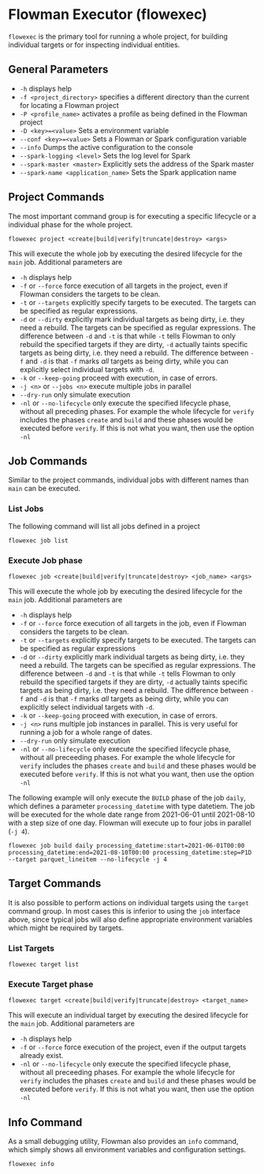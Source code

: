 # Flowman Executor (flowexec)

`flowexec` is the primary tool for running a whole project, for building individual targets
or for inspecting individual entities.

## General Parameters
* `-h` displays help
* `-f <project_directory>` specifies a different directory than the current for locating a Flowman project
* `-P <profile_name>` activates a profile as being defined in the Flowman project
* `-D <key>=<value>` Sets a environment variable
* `--conf <key>=<value>` Sets a Flowman or Spark configuration variable
* `--info` Dumps the active configuration to the console
* `--spark-logging <level>` Sets the log level for Spark 
* `--spark-master <master>` Explicitly sets the address of the Spark master
* `--spark-name <application_name>` Sets the Spark application name


## Project Commands
The most important command group is for executing a specific lifecycle or a individual phase for the whole project.
```shell script
flowexec project <create|build|verify|truncate|destroy> <args>
```
This will execute the whole job by executing the desired lifecycle for the `main` job. Additional parameters are
* `-h` displays help
* `-f` or `--force` force execution of all targets in the project, even if Flowman considers the targets to be clean.
* `-t` or `--targets` explicitly specify targets to be executed. The targets can be specified as regular expressions.
* `-d` or `--dirty` explicitly mark individual targets as being dirty, i.e. they need a rebuild. The targets can be
specified as regular expressions. The difference between `-d` and `-t` is that while `-t` tells Flowman to only rebuild
the specified targets if they are dirty, `-d` actually taints specific targets as being dirty, i.e. they need a rebuild.
The difference between `-f` and `-d` is that `-f` marks *all* targets as being dirty, while you can explicitly select
individual targets with `-d`.
* `-k` or `--keep-going` proceed with execution, in case of errors.
* `-j <n>` or `--jobs <n>` execute multiple jobs in parallel
* `--dry-run` only simulate execution
* `-nl` or `--no-lifecycle` only execute the specified lifecycle phase, without all preceding phases. For example
the whole lifecycle for `verify` includes the phases `create` and `build` and these phases would be executed before
`verify`. If this is not what you want, then use the option `-nl`


## Job Commands
Similar to the project commands, individual jobs with different names than `main` can be executed.

### List Jobs
The following command will list all jobs defined in a project
```shell script
flowexec job list
```

### Execute Job phase
```shell script
flowexec job <create|build|verify|truncate|destroy> <job_name> <args>
```
This will execute the whole job by executing the desired lifecycle for the `main` job. Additional parameters are
* `-h` displays help
* `-f` or `--force` force execution of all targets in the job, even if Flowman considers the targets to be clean.
* `-t` or `--targets` explicitly specify targets to be executed. The targets can be specified as regular expressions
* `-d` or `--dirty` explicitly mark individual targets as being dirty, i.e. they need a rebuild. The targets can be
  specified as regular expressions. The difference between `-d` and `-t` is that while `-t` tells Flowman to only rebuild
  the specified targets if they are dirty, `-d` actually taints specific targets as being dirty, i.e. they need a rebuild.
  The difference between `-f` and `-d` is that `-f` marks *all* targets as being dirty, while you can explicitly select
  individual targets with `-d`.
* `-k` or `--keep-going` proceed with execution, in case of errors.
* `-j <n>` runs multiple job instances in parallel. This is very useful for running a job for a whole range of dates.
* `--dry-run` only simulate execution
* `-nl` or `--no-lifecycle` only execute the specified lifecycle phase, without all preceeding phases. For example
the whole lifecycle for `verify` includes the phases `create` and `build` and these phases would be executed before
`verify`. If this is not what you want, then use the option `-nl`

The following example will only execute the `BUILD` phase of the job `daily`, which defines a parameter
`processing_datetime` with type datetiem. The job will be executed for the whole date range from 2021-06-01 until 
2021-08-10 with a step size of one day. Flowman will execute up to four jobs in parallel (`-j 4`).

```shell
flowexec job build daily processing_datetime:start=2021-06-01T00:00 processing_datetime:end=2021-08-10T00:00 processing_datetime:step=P1D --target parquet_lineitem --no-lifecycle -j 4
```


## Target Commands
It is also possible to perform actions on individual targets using the `target` command group. In most cases this is
inferior to using the `job` interface above, since typical jobs will also define appropriate environment variables
which might be required by targets.

### List Targets
```shell script
flowexec target list
```

### Execute Target phase
```shell script
flowexec target <create|build|verify|truncate|destroy> <target_name>
```
This will execute an individual target by executing the desired lifecycle for the `main` job. Additional parameters are
* `-h` displays help
* `-f` or `--force` force execution of the project, even if the output targets already exist.
* `-nl` or `--no-lifecycle` only execute the specified lifecycle phase, without all preceeding phases. For example
the whole lifecycle for `verify` includes the phases `create` and `build` and these phases would be executed before
`verify`. If this is not what you want, then use the option `-nl`


## Info Command
As a small debugging utility, Flowman also provides an `info` command, which simply shows all environment variables
and configuration settings.
```shell script
flowexec info
```
